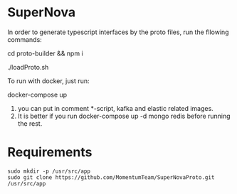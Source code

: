 # SuperNova

In order to generate typescript interfaces by the proto files, run the fllowing commands:

cd proto-builder && npm i

./loadProto.sh

To run with docker, just run:

docker-compose up

1. you can put in comment *-script, kafka and elastic related images.
2. It is better if you run docker-compose up -d mongo redis before running the rest.

# Requirements

```
sudo mkdir -p /usr/src/app
sudo git clone https://github.com/MomentumTeam/SuperNovaProto.git /usr/src/app
```
